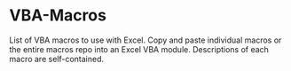 # VBA-Macros
List of VBA macros to use with Excel.
Copy and paste individual macros or the entire macros repo into an Excel VBA module.
Descriptions of each macro are self-contained.
